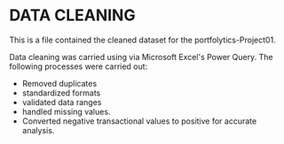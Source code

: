 # DATA CLEANING
This is a file contained the cleaned dataset for the portfolytics-Project01.

Data cleaning was carried using via Microsoft Excel's Power Query. The following processes were carried out:
- Removed duplicates
- standardized formats
- validated data ranges
- handled missing values.
- Converted negative transactional values to positive for accurate analysis.
